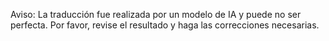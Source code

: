 

Aviso: La traducción fue realizada por un modelo de IA y puede no ser perfecta. Por favor, revise el resultado y haga las correcciones necesarias.